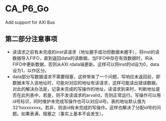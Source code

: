 # CA_P6_Go
Add support for AXI Bus

## 第二部分注意事项
* 读请求之前有未完成的inst读请求（地址握手成功但数据未握手），将inst的读数据导入FIFO，直到返回data的读数据。当FIFO中存在有效数据时，IR从FIFO中更新数据，否则从AXI rdata端更新。这样可以将inst的id设为0，data设为1，以作区分。
* data部分写数据请求不需要阻塞，这样带来了一个问题，写响应未返回前，即数据未写入该地址时，可能对对应的地址有读请求，这样可能读出错误数据。对此的解决办法是，记录未完成的写操作的地址，读请求到来时，判断地址是否在此列表中，若是，则不发读请求的arvalid，否则正常运行。写操作可以用id号标识，同时维护未完成写操作也可以对应id号。表的地址默认值为32'hxxxxxxxx。若非，则该id有未完成的写操作。这样也解决了分配id号的问题。如果表满，阻塞之（事实上基本不会发生）。
